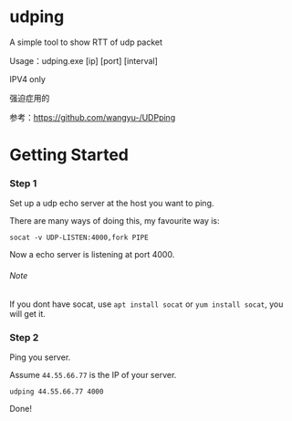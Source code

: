 # udping
A simple tool to show RTT of udp packet

Usage：udping.exe [ip] [port] [interval]

IPV4 only

强迫症用的

参考：https://github.com/wangyu-/UDPping

# Getting Started

### Step 1

Set up a udp echo server at the host you want to ping. 

There are many ways of doing this, my favourite way is:

```
socat -v UDP-LISTEN:4000,fork PIPE
```

Now a echo server is listening at port 4000. 

###### Note
If you dont have socat, use `apt install socat` or `yum install socat`, you will get it.

### Step 2

Ping you server.

Assume `44.55.66.77` is the IP of your server.

```
udping 44.55.66.77 4000
```

Done!


